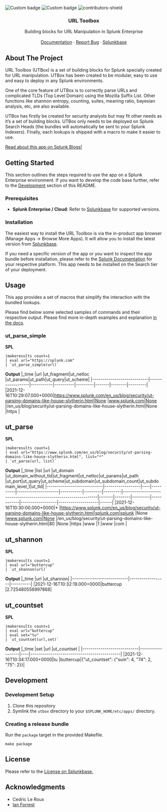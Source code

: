 ![Custom badge](https://img.shields.io/endpoint?style=flat-square&url=https%3A%2F%2Fsplunkbasebadge.livehybrid.com%2Fv1%2Finstalls%2F2734)
![Custom badge](https://img.shields.io/endpoint?color=%23&style=flat-square&url=https%3A%2F%2Fsplunkbasebadge.livehybrid.com%2Fv1%2Fdownloads%2F2734)
![contributors-shield](https://img.shields.io/github/contributors/splunk/utbox.svg?style=flat-square)

<div align="center">
<h3 align="center">URL Toolbox</h3>

  <p align="center">
    Building blocks for URL Manipulation in Splunk Enterprise
    <br />
    <br />
    <a href="https://github.com/splunk/utbox/blob/master/utbox/appserver/static/documentation.pdf">Documentation</a>
    ·
    <a href="https://github.com/splunk/utbox/issues">Report Bug</a>
    ·
    <a href="https://splunkbase.splunk.com/app/2734/">Splunkbase</a>
  </p>
</div>

## About The Project

URL Toolbox (UTBox) is a set of building blocks for Splunk specially created for URL manipulation. UTBox has been created to be modular, easy to use and easy to deploy in any Splunk environments. 

One of the core feature of UTBox is to correctly parse URLs and complicated TLDs (Top Level Domain) using the Mozilla Suffix List. Other functions like shannon entropy, counting, suites, meaning ratio, bayesian analysis, etc, are also available.

UTBox has firstly be created for security analysts but may fit other needs as it’s a set of building blocks. UTBox only needs to be deployed on Splunk Search Heads (the bundles will automatically be sent to your Splunk Indexers). Finally, each lookups is shipped with a macro to make it easier to use.

[Read about this app on Splunk Blogs!](https://www.splunk.com/en_us/blog/security/ut-parsing-domains-like-house-slytherin.html)

## Getting Started

This section outlines the steps required to use the app on a Splunk Enterprise environment. If you want to develop the code base further, refer to the [Development](##development) section of this README.


### Prerequisites

- **Splunk Enterprise / Cloud**: Refer to [Splunkbase](https://splunkbase.splunk.com/app/2734/) for supported versions.

### Installation

The easiest way to install the URL Toolbox is via the in-product app browser (Manage Apps -> Browse More Apps). It will allow you to install the latest version from [Splunkbase](https://splunkbase.splunk.com/app/2734/).

If you need a specific version of the app or you want to inspect the app bundle before installation, please refer to the [Splunk Documentation](https://docs.splunk.com/Documentation/AddOns/released/Overview/Installingadd-ons) for your respective platform.
This app needs to be installed on the Search tier of your deployment. 

## Usage

This app provides a set of macros that simplify the interaction with the bundled lookups.

Please find below some selected samples of commands and their respective output. Please find more in-depth examples and explanation [in the docs](utbox/appserver/static/documentation.pdf).


### ut_parse_simple

**SPL**
```
|makeresults count=1 
| eval url="https://splunk.com" 
| `ut_parse_simple(url)`
```

**Output**
|_time                       |url               |ut_fragment|ut_netloc |ut_params|ut_path|ut_query|ut_scheme|
|----------------------------|------------------|-----------|----------|---------|-------|--------|---------|
|2021-12-16T10:29:07.000+0000|https://www.splunk.com/en_us/blog/security/ut-parsing-domains-like-house-slytherin.html|None       |www.splunk.com|None     |/en_us/blog/security/ut-parsing-domains-like-house-slytherin.html|None    |https    |

## ut_parse

**SPL**
```
|makeresults count=1 
| eval url="https://www.splunk.com/en_us/blog/security/ut-parsing-domains-like-house-slytherin.html", list="*" 
| `ut_parse(url, list)`
```
**Output**
|_time                       |list              |url |ut_domain |ut_domain_without_tld|ut_fragment|ut_netloc|ut_params|ut_path                                                          |ut_port|ut_query|ut_scheme|ut_subdomain|ut_subdomain_count|ut_subdomain_level_1|ut_tld|
|----------------------------|------------------|----|----------|---------------------|-----------|---------|---------|-----------------------------------------------------------------|-------|--------|---------|------------|------------------|--------------------|------|
|2021-12-16T10:30:00.000+0000|*                 |https://www.splunk.com/en_us/blog/security/ut-parsing-domains-like-house-slytherin.html|splunk.com|splunk               |None       |www.splunk.com|None     |/en_us/blog/security/ut-parsing-domains-like-house-slytherin.html|80     |None    |https    |www         |1                 |www                 |com   |

## ut_shannon

**SPL**
```
|makeresults count=1 
| eval url="buttercup" 
| `ut_shannon(url)`
```

**Output**
|_time                       |url               |ut_shannon|
|----------------------------|------------------|----------|
|2021-12-16T10:32:19.000+0000|buttercup         |2.725480556997868|

## ut_countset

**SPL**
```
|makeresults count=1 
| eval url="buttercup"
| eval set="tu" 
| `ut_countset(url,set)`
```

**Output**
|_time                       |set               |url |ut_countset                                  |
|----------------------------|------------------|----|---------------------------------------------|
|2021-12-16T10:34:17.000+0000|tu                |buttercup|{"ut_countset": {"sum": 4, "74": 2, "75": 2}}|


## Development

### Development Setup

1. Clone this repository
2. Symlink the `utbox` directory to your `$SPLUNK_HOME/etc/apps/` directory.

### Creating a release bundle

Run the `package` target in the provided Makefile.
```
make package
```


## License

Please refer to the [License on Splunkbase.](https://cdn.apps.splunk.com/static/misc/eula.html)

## Acknowledgments

* Cedric Le Roux
* [Ian Forrest](https://github.com/iforrest)